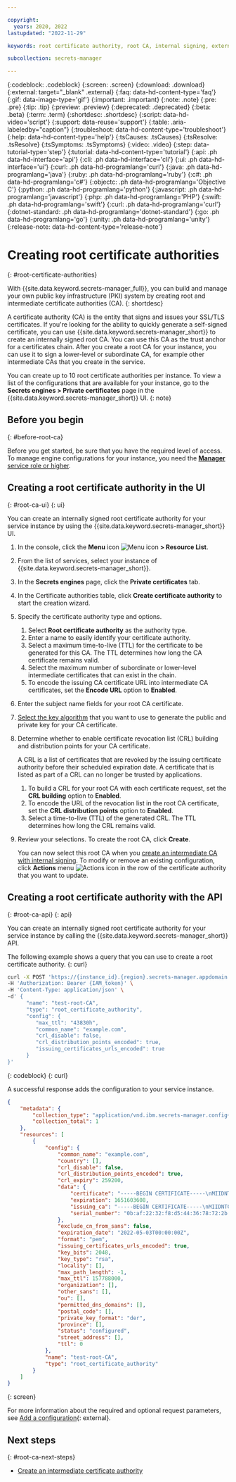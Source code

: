 ```yaml
---

copyright:
  years: 2020, 2022
lastupdated: "2022-11-29"

keywords: root certificate authority, root CA, internal signing, external signing

subcollection: secrets-manager

---
```


{:codeblock: .codeblock}
{:screen: .screen}
{:download: .download}
{:external: target="_blank" .external}
{:faq: data-hd-content-type='faq'}
{:gif: data-image-type='gif'}
{:important: .important}
{:note: .note}
{:pre: .pre}
{:tip: .tip}
{:preview: .preview}
{:deprecated: .deprecated}
{:beta: .beta}
{:term: .term}
{:shortdesc: .shortdesc}
{:script: data-hd-video='script'}
{:support: data-reuse='support'}
{:table: .aria-labeledby="caption"}
{:troubleshoot: data-hd-content-type='troubleshoot'}
{:help: data-hd-content-type='help'}
{:tsCauses: .tsCauses}
{:tsResolve: .tsResolve}
{:tsSymptoms: .tsSymptoms}
{:video: .video}
{:step: data-tutorial-type='step'}
{:tutorial: data-hd-content-type='tutorial'}
{:api: .ph data-hd-interface='api'}
{:cli: .ph data-hd-interface='cli'}
{:ui: .ph data-hd-interface='ui'}
{:curl: .ph data-hd-programlang='curl'}
{:java: .ph data-hd-programlang='java'}
{:ruby: .ph data-hd-programlang='ruby'}
{:c#: .ph data-hd-programlang='c#'}
{:objectc: .ph data-hd-programlang='Objective C'}
{:python: .ph data-hd-programlang='python'}
{:javascript: .ph data-hd-programlang='javascript'}
{:php: .ph data-hd-programlang='PHP'}
{:swift: .ph data-hd-programlang='swift'}
{:curl: .ph data-hd-programlang='curl'}
{:dotnet-standard: .ph data-hd-programlang='dotnet-standard'}
{:go: .ph data-hd-programlang='go'}
{:unity: .ph data-hd-programlang='unity'}
{:release-note: data-hd-content-type='release-note'}

# Creating root certificate authorities
{: #root-certificate-authorities}

With {{site.data.keyword.secrets-manager_full}}, you can build and manage your own public key infrastructure (PKI) system by creating root and intermediate certificate authorities (CA).
{: shortdesc}

A certificate authority (CA) is the entity that signs and issues your SSL/TLS certificates. If you're looking for the ability to quickly generate a self-signed certificate, you can use {{site.data.keyword.secrets-manager_short}} to create an internally signed root CA. You can use this CA as the trust anchor for a certificates chain. After you create a root CA for your instance, you can use it to sign a lower-level or subordinate CA, for example other intermediate CAs that you create in the service.

You can create up to 10 root certificate authorities per instance. To view a list of the configurations that are available for your instance, go to the **Secrets engines > Private certificates** page in the {{site.data.keyword.secrets-manager_short}} UI.
{: note}

## Before you begin
{: #before-root-ca}

Before you get started, be sure that you have the required level of access. To manage engine configurations for your instance, you need the [**Manager** service role or higher](/docs/secrets-manager?topic=secrets-manager-iam).

## Creating a root certificate authority in the UI
{: #root-ca-ui}
{: ui}

You can create an internally signed root certificate authority for your service instance by using the {{site.data.keyword.secrets-manager_short}} UI.

1. In the console, click the **Menu** icon ![Menu icon](../icons/icon_hamburger.svg) **> Resource List**.
2. From the list of services, select your instance of {{site.data.keyword.secrets-manager_short}}.
3. In the **Secrets engines** page, click the **Private certificates** tab.
4. In the Certificate authorities table, click **Create certificate authority** to start the creation wizard.
5. Specify the certificate authority type and options.
   1. Select **Root certificate authority** as the authority type.
   2. Enter a name to easily identify your certificate authority.
   3. Select a maximum time-to-live (TTL) for the certificate to be generated for this CA. The TTL determines how long the CA certificate remains valid.
   4. Select the maximum number of subordinate or lower-level intermediate certificates that can exist in the chain.
   5. To encode the issuing CA certificate URL into intermediate CA certificates, set the **Encode URL** option to **Enabled**.

6. Enter the subject name fields for your root CA certificate.
7. [Select the key algorithm](/docs/secrets-manager?topic=secrets-manager-prepare-create-certificates#choose-key-algorithm) that you want to use to generate the public and private key for your CA certificate.
8.  Determine whether to enable certificate revocation list (CRL) building and distribution points for your CA certificate.

    A CRL is a list of certificates that are revoked by the issuing certificate authority before their scheduled expiration date. A certificate that is listed as part of a CRL can no longer be trusted by applications. 
    
    1. To build a CRL for your root CA with each certificate request, set the **CRL building** option to **Enabled**.
    2. To encode the URL of the revocation list in the root CA certificate, set the **CRL distribution points** option to **Enabled**.
    3. Select a time-to-live (TTL) of the generated CRL. The TTL determines how long the CRL remains valid.
9.  Review your selections. To create the root CA, click **Create**.

    You can now select this root CA when you [create an intermediate CA with internal signing](/docs/secrets-manager?topic=secrets-manager-intermediate-certificate-authorities#intermediate-ca-internal-signing-ui). To modify or remove an existing configuration, click **Actions** menu ![Actions icon](../icons/actions-icon-vertical.svg) in the row of the certificate authority that you want to update.

## Creating a root certificate authority with the API
{: #root-ca-api}
{: api}

You can create an internally signed root certificate authority for your service instance by calling the {{site.data.keyword.secrets-manager_short}} API.

The following example shows a query that you can use to create a root certificate authority.
{: curl}



```sh
curl -X POST 'https://{instance_id}.{region}.secrets-manager.appdomain.cloud/api/v1/config/public_cert/certificate_authorities' \
-H 'Authorization: Bearer {IAM_token}' \
-H 'Content-Type: application/json' \
-d' {
      "name": "test-root-CA",
      "type": "root_certificate_authority",
      "config": {
         "max_ttl": "43830h",
         "common_name": "example.com",
         "crl_disable": false,
         "crl_distribution_points_encoded": true,
         "issuing_certificates_urls_encoded": true
      }
}'
```
{: codeblock}
{: curl}



A successful response adds the configuration to your service instance. 

```json
{
    "metadata": {
        "collection_type": "application/vnd.ibm.secrets-manager.config+json",
        "collection_total": 1
    },
    "resources": [
        {
            "config": {
                "common_name": "example.com",
                "country": [],
                "crl_disable": false,
                "crl_distribution_points_encoded": true,
                "crl_expiry": 259200,
                "data": {
                    "certificate": "-----BEGIN CERTIFICATE-----\nMIIDNTCCAh2gAwIBAgIUC68iMvjVRDZ4...(truncated)",
                    "expiration": 1651603608,
                    "issuing_ca": "-----BEGIN CERTIFICATE-----\nMIIDNTCCAh2gAwIBAgIUC68iMvjVRDZ4c...(truncated)",
                    "serial_number": "0b:af:22:32:f8:d5:44:36:78:72:2b:cc:b8:0b:bf:39:8d:e0:06:40"
                },
                "exclude_cn_from_sans": false,
                "expiration_date": "2022-05-03T00:00:00Z",
                "format": "pem",
                "issuing_certificates_urls_encoded": true,
                "key_bits": 2048,
                "key_type": "rsa",
                "locality": [],
                "max_path_length": -1,
                "max_ttl": 157788000,
                "organization": [],
                "other_sans": [],
                "ou": [],
                "permitted_dns_domains": [],
                "postal_code": [],
                "private_key_format": "der",
                "province": [],
                "status": "configured",
                "street_address": [],
                "ttl": 0
            },
            "name": "test-root-CA",
            "type": "root_certificate_authority"
        }
    ]
}
```
{: screen}

For more information about the required and optional request parameters, see [Add a configuration](/apidocs/secrets-manager#create-config-element){: external}.

## Next steps
{: #root-ca-next-steps}

- [Create an intermediate certificate authority](/docs/secrets-manager?topic=secrets-manager-intermediate-certificate-authorities)

